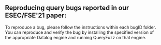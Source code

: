 
## Reproducing query bugs reported in our ESEC/FSE'21 paper:
To reproduce a bug, please follow the instructions within each bugID folder. You can reproduce and verify the bug by 
installing the specified version of the appropriate Datalog engine and running QueryFuzz on that engine.

